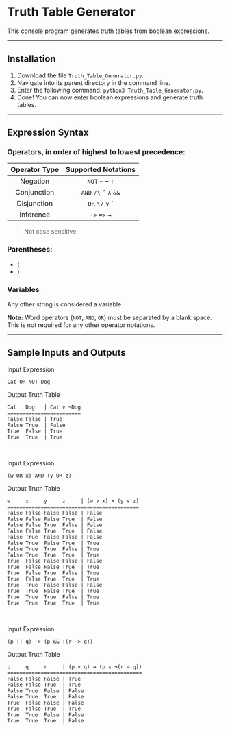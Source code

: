 # Truth Table Generator

This console program generates truth tables from boolean expressions.

-----

## Installation

1. Download the file `Truth_Table_Generator.py`.
2. Navigate into its parent directory in the command line. 
3. Enter the following command: `python3 Truth_Table_Generator.py`.
4. Done! You can now enter boolean expressions and generate truth tables.

-----

## Expression Syntax 

### Operators, in order of highest to lowest precedence:
| Operator Type | Supported Notations |
|:-------------:|:-------------------:|
|    Negation   |`NOT` `~` `¬` `!`|
|  Conjunction  |`AND` `/\` `^` `∧` `&&`|
|  Disjunction  |`OR` `\/` `∨` `||`|
|   Inference   |`->` `=>`  `→`|
> Not case sensitive

### Parentheses:
* (
* )

### Variables
Any other string is considered a variable

**Note:** Word operators (`NOT`, `AND`, `OR`) must be separated by a blank space. This is not required for any other operator notations.

-----

## Sample Inputs and Outputs

Input Expression

```
Cat OR NOT Dog
```

Output Truth Table

```
Cat   Dog   | Cat ∨ ¬Dog 
========================
False False | True
False True  | False
True  False | True
True  True  | True
```

<br>

Input Expression
```
(w OR x) AND (y OR z)
```

Output Truth Table
```
w     x     y     z     | (w ∨ x) ∧ (y ∨ z) 
===========================================
False False False False | False
False False False True  | False
False False True  False | False
False False True  True  | False
False True  False False | False
False True  False True  | True
False True  True  False | True
False True  True  True  | True
True  False False False | False
True  False False True  | True
True  False True  False | True
True  False True  True  | True
True  True  False False | False
True  True  False True  | True
True  True  True  False | True
True  True  True  True  | True
```

<br>

Input Expression
```
(p || q) -> (p && !(r -> q))
```

Output Truth Table
```
p     q     r     | (p ∨ q) → (p ∧ ¬(r → q)) 
============================================
False False False | True
False False True  | True
False True  False | False
False True  True  | False
True  False False | False
True  False True  | True
True  True  False | False
True  True  True  | False
```
